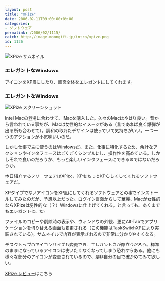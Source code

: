 ```yaml
---
layout: post
title: "XPize"
date: 2006-02-11T09:00:00+09:00
categories:
- ソフトウェア
permalink: /2006/02/1115/
catch: http://image.moongift.jp/intro/xpize.png
id: 1126
---
```

 ![XPize サムネイル](http://image.moongift.jp/intro/xpize.t.png "XPize サムネイル")
  

### エレガントなWindows
  
アイコンをXP風にしたり、画面全体をエレガントにしてくれます。  
<!--more-->  

### エレガントなWindows
  

![XPize スクリーンショット](http://image.moongift.jp/intro/xpize.png "XPize スクリーンショット")

  

Intel Macの登場に合わせて、iMacを購入した。久々のMacはやはり良い。昔から言われている事だが、Macは女性的なイメージがある（昔であれば良く爆弾が出る所も合わせて）。調和の取れたデザインは使っていて気持ちがいい。一つ一つのアクションが小気味いいのだ。

  

しかし仕事で主に使うのはWindowsだ。また、仕事に特化するため、余計なアクションやインタフェースはごくごくシンプルにし、操作性を高めている。しかしそれで良いのだろうか、もっと楽しいインタフェースにできるのではないだろうか。

  

本日紹介するフリーウェアはXPize、XPをもっとXPらしくしてくれるソフトウェアだ。

  

XPタイプでないアイコンをXP風にしてくれるソフトウェアとの事でインストールしてみたのだが、予想以上だった。ログイン画面からして華麗、Macが女性的ならXPizeは男性的な（？）Windowsに仕上げてくれる。と言っても、あくまでもエレガントに、だ。

  

ファイルのコピーや削除時の表示や、ウィンドウの外観、更にAlt-Tabでアプリケーションを切り替える画面も変更される（この機能はTaskSwitchXPにより実装されている）。サムネイルで内容が表示されるので非常に分かりやすくなる。

  

デスクトップのアイコンサイズも変更でき、エレガントさが際立つだろう。標準のままになっているアイコンは使いたくなくなってしまう恐れすらある。他にも様々な部分のアイコンが変更されているので、是非自分の目で確かめてみて欲しい。

  

[XPize レビュー](http://fw.moongift.jp/review/i-1128.html)はこちら

